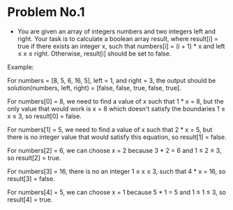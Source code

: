 # **Problem No.1**

- You are given an array of integers numbers and two integers left and right. Your task is to calculate a boolean array result,
 where result[i] = true if there exists an integer x, such that numbers[i] = (i + 1) * x and left ≤ x ≤ right. Otherwise,
  result[i] should be set to false.

Example:

 For numbers = [8, 5, 6, 16, 5], left = 1, and right = 3, 
the output should be solution(numbers, left, right) = [false, false, true, false, true].

 For numbers[0] = 8, we need to find a value of x such that 1 * x = 8, but the only value that would work is
 x = 8 which doesn't satisfy the boundaries 1 ≤ x ≤ 3, so result[0] = false.

 For numbers[1] = 5, we need to find a value of x such that 2 * x = 5, but there is no integer value that would satisfy
 this equation, so result[1] = false.

 For numbers[2] = 6, we can choose x = 2 because 3 * 2 = 6 and 1 ≤ 2 ≤ 3, so result[2] = true.

 For numbers[3] = 16, there is no an integer 1 ≤ x ≤ 3, such that 4 * x = 16, so result[3] = false.
 
 For numbers[4] = 5, we can choose x = 1 because 5 * 1 = 5 and 1 ≤ 1 ≤ 3, so result[4] = true.